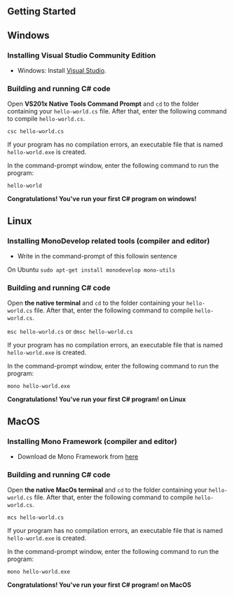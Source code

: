 ## Getting Started

## Windows

### Installing Visual Studio Community Edition
* Windows: Install [Visual Studio](http://mingw-w64.org/doku.php/download). 

### Building and running C# code
Open **VS201x Native Tools Command Prompt** and `cd` to the folder containing your `hello-world.cs` file.
After that, enter the following command to compile `hello-world.cs`.

`csc hello-world.cs`

If your program has no compilation errors, an executable file that is named `hello-world.exe` is created.

In the command-prompt window, enter the following command to run the program:

`hello-world`

**Congratulations! You've run your first C# program on windows!**

## Linux
### Installing MonoDevelop related tools (compiler and editor)
 * Write in the command-prompt of this followin sentence

On Ubuntu
`sudo apt-get install monodevelop mono-utils`

### Building and running C# code
Open **the native terminal** and `cd` to the folder containing your `hello-world.cs` file.
After that, enter the following command to compile `hello-world.cs`.

`msc hello-world.cs` or `dmsc hello-world.cs`

If your program has no compilation errors, an executable file that is named `hello-world.exe` is created.

In the command-prompt window, enter the following command to run the program:

`mono hello-world.exe`

**Congratulations! You've run your first C# program! on Linux**







## MacOS
### Installing Mono Framework (compiler and editor)
* Download de Mono Framework from [here](http://www.mono-project.com/download/#download-mac)
 
### Building and running C# code
Open **the native MacOs terminal** and `cd` to the folder containing your `hello-world.cs` file.
After that, enter the following command to compile `hello-world.cs`.

`mcs hello-world.cs` 

If your program has no compilation errors, an executable file that is named `hello-world.exe` is created.

In the command-prompt window, enter the following command to run the program:

`mono hello-world.exe`

**Congratulations! You've run your first C# program! on MacOS**